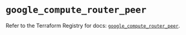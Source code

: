# `google_compute_router_peer`

Refer to the Terraform Registry for docs: [`google_compute_router_peer`](https://registry.terraform.io/providers/hashicorp/google/5.29.1/docs/resources/compute_router_peer).
